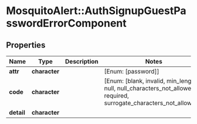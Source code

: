 # MosquitoAlert::AuthSignupGuestPasswordErrorComponent


## Properties
Name | Type | Description | Notes
------------ | ------------- | ------------- | -------------
**attr** | **character** |  | [Enum: [password]] 
**code** | **character** |  | [Enum: [blank, invalid, min_length, null, null_characters_not_allowed, required, surrogate_characters_not_allowed]] 
**detail** | **character** |  | 


